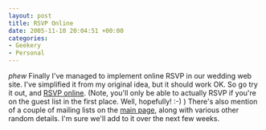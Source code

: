 ```yaml
---
layout: post
title: RSVP Online
date: 2005-11-10 20:04:51 +00:00
categories:
- Geekery
- Personal
---
```

<em>phew</em> Finally I've managed to implement online RSVP in our wedding web site.  I've simplified it from my original idea, but it should work OK.  So go try it out, and <a href="http://wedding.mathieson.name/">RSVP online</a>.  (Note, you'll only be able to actually RSVP if you're on the guest list in the first place.  Well, hopefully! :-) )  There's also mention of a couple of mailing lists on the <a href="http://wedding.mathieson.name/">main page</a>, along with various other random details.  I'm sure we'll add to it over the next few weeks.
